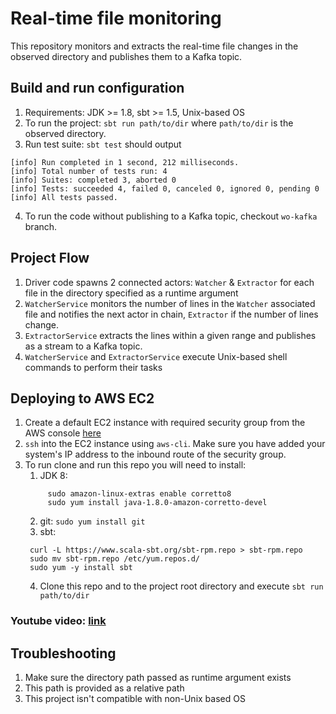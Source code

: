# Real-time file monitoring

This repository monitors and extracts the real-time file changes in the observed directory and publishes them to a Kafka topic.

## Build and run configuration
1. Requirements: JDK >= 1.8, sbt >= 1.5, Unix-based OS
2. To run the project: `sbt run path/to/dir` where `path/to/dir` is the observed directory.
3. Run test suite: `sbt test` should output
```console
[info] Run completed in 1 second, 212 milliseconds.
[info] Total number of tests run: 4
[info] Suites: completed 3, aborted 0
[info] Tests: succeeded 4, failed 0, canceled 0, ignored 0, pending 0
[info] All tests passed.
```
4. To run the code without publishing to a Kafka topic, checkout `wo-kafka` branch.

## Project Flow
1. Driver code spawns 2 connected actors: `Watcher` & `Extractor` for each file in the directory specified as a runtime argument
2. `WatcherService` monitors the number of lines in the `Watcher` associated file and notifies the next actor in chain, `Extractor` if the number of lines change.
3. `ExtractorService` extracts the lines within a given range and publishes as a stream to a Kafka topic.
4. `WatcherService` and `ExtractorService` execute Unix-based shell commands to perform their tasks

## Deploying to AWS EC2
1. Create a default EC2 instance with required security group from the AWS console [here]()
2. `ssh` into the EC2 instance using `aws-cli`. Make sure you have added your system's IP address to the inbound route of the security group.
3. To run clone and run this repo you will need to install:
   1. JDK 8:
   ```console
        sudo amazon-linux-extras enable corretto8
        sudo yum install java-1.8.0-amazon-corretto-devel
   ```
   2. git:
   `sudo yum install git`
   3. sbt:
   ```console
    curl -L https://www.scala-sbt.org/sbt-rpm.repo > sbt-rpm.repo
    sudo mv sbt-rpm.repo /etc/yum.repos.d/
    sudo yum -y install sbt
   ```
   4. Clone this repo and to the project root directory and execute `sbt run path/to/dir`

### Youtube video: [link](https://youtu.be/TDNmTYhNl1E)

## Troubleshooting
1. Make sure the directory path passed as runtime argument exists
2. This path is provided as a relative path
3. This project isn't compatible with non-Unix based OS